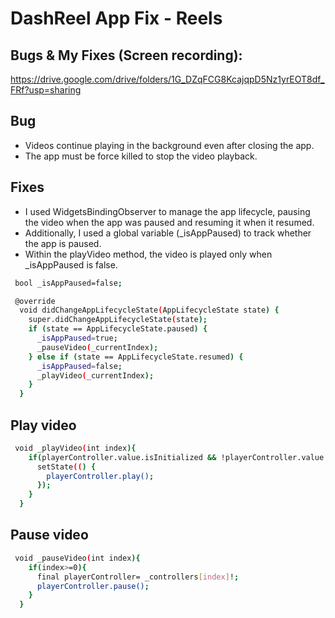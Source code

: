 # DashReel App Fix - Reels

## Bugs & My Fixes (Screen recording):
https://drive.google.com/drive/folders/1G_DZqFCG8KcajqpD5Nz1yrEOT8df_FRf?usp=sharing

## Bug
- Videos continue playing in the background even after closing the app.
- The app must be force killed to stop the video playback.

## Fixes
- I used WidgetsBindingObserver to manage the app lifecycle, pausing the video when the app was paused and resuming it when it resumed.
- Additionally, I used a global variable (_isAppPaused) to track whether the app is paused.
- Within the playVideo method, the video is played only when _isAppPaused is false.

```bash
 bool _isAppPaused=false;

 @override
  void didChangeAppLifecycleState(AppLifecycleState state) {
    super.didChangeAppLifecycleState(state);
    if (state == AppLifecycleState.paused) {
      _isAppPaused=true;
      _pauseVideo(_currentIndex);
    } else if (state == AppLifecycleState.resumed) {
      _isAppPaused=false;
      _playVideo(_currentIndex);
    }
  }
```

## Play video

```bash
 void _playVideo(int index){
    if(playerController.value.isInitialized && !playerController.value.isPlaying && !_isAppPaused){
      setState(() {
        playerController.play();
      });
    }
  }
```

## Pause video

```bash
 void _pauseVideo(int index){
    if(index>=0){
      final playerController= _controllers[index]!;
      playerController.pause();
    }
  }
```



